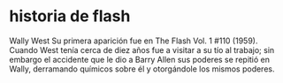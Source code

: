 # historia de flash
Wally West
Su primera aparición fue en The Flash Vol. 1 #110 (1959). Cuando West tenía cerca de diez años fue a visitar a su tío al trabajo; sin embargo el accidente que le dio a Barry Allen sus poderes se repitió en Wally, derramando químicos sobre él y otorgándole los mismos poderes.
